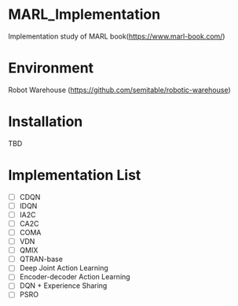 # MARL_Implementation
Implementation study of MARL book(https://www.marl-book.com/)
# Environment
Robot Warehouse (https://github.com/semitable/robotic-warehouse)
# Installation
TBD
# Implementation List
- [ ] CDQN
- [ ] IDQN
- [ ] IA2C
- [ ] CA2C
- [ ] COMA
- [ ] VDN
- [ ] QMIX
- [ ] QTRAN-base
- [ ] Deep Joint Action Learning
- [ ] Encoder-decoder Action Learning
- [ ] DQN + Experience Sharing
- [ ] PSRO
